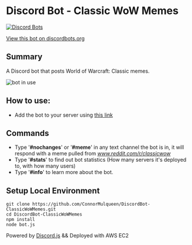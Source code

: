 # Discord Bot - Classic WoW Memes
[![Discord Bots](https://discordbots.org/api/widget/507317733382160424.svg)](https://discordbots.org/bot/507317733382160424)

[View this bot on discordbots.org](https://discordbots.org/bot/507317733382160424)



## Summary
A Discord bot that posts World of Warcraft: Classic memes.

![bot in use](https://i.imgur.com/1TXOBxi.gif)

## How to use: 
  * Add the bot to your server using [this link](https://discordapp.com/oauth2/authorize?client_id=507317733382160424&scope=bot&permissions=3072) 
  
## Commands
  * Type '<b>#nochanges</b>' or '<b>#meme</b>' in any text channel the bot is in, it will respond with a meme pulled from <i>www.reddit.com/r/classicwow</i>
  * Type '<b>#stats</b>' to find out bot statistics (How many servers it's deployed to, with how many users)
  * Type '<b>#info</b>' to learn more about the bot.

## Setup Local Environment

```
git clone https://github.com/ConnorMulqueen/DiscordBot-ClassicWoWMemes.git
cd DiscordBot-ClassicWoWMemes
npm install
node bot.js
```
Powered by [Discord.js](https://discord.js.org/#/) && Deployed with AWS EC2
